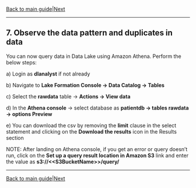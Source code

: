 [Back to main guide](../README.md)|[Next](sct.md)
___

## 7. Observe the data pattern and duplicates in data

You can now query data in Data Lake using Amazon Athena. Perform the below steps:

a) Login as **dlanalyst** if not already

b) Navigate to **Lake Formation Console → Data Catalog → Tables**

c) Select the **rawdata** table → **Actions → View data**

d) In the **Athena console** → select database as **patientdb → tables rawdata → options Preview**

e) You can download the csv by removing the **limit** clause in the select statement and clicking on the **Download the results** icon in the Results section


NOTE:
After landing on Athena console, if you get an error or query doesn’t run, click on the **Set up a query result location in Amazon S3** link and enter the value as **s3://\<\<S3BucketName\>\>/query/**

___

[Back to main guide](../README.md)|[Next](sct.md)
